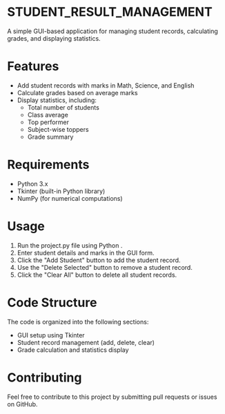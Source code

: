 # STUDENT_RESULT_MANAGEMENT


A simple GUI-based application for managing student records, calculating grades, and displaying statistics.

# Features

- Add student records with marks in Math, Science, and English
- Calculate grades based on average marks
- Display statistics, including:
    - Total number of students
    - Class average
    - Top performer
    - Subject-wise toppers
    - Grade summary

# Requirements

- Python 3.x
- Tkinter (built-in Python library)
- NumPy (for numerical computations)

# Usage

1. Run the project.py file using Python .
2. Enter student details and marks in the GUI form.
3. Click the "Add Student" button to add the student record.
4. Use the "Delete Selected" button to remove a student record.
5. Click the "Clear All" button to delete all student records.

# Code Structure

The code is organized into the following sections:

- GUI setup using Tkinter
- Student record management (add, delete, clear)
- Grade calculation and statistics display

# Contributing

Feel free to contribute to this project by submitting pull requests or issues on GitHub.

